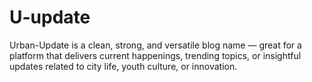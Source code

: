 # U-update
Urban-Update is a clean, strong, and versatile blog name — great for a platform that delivers current happenings, trending topics, or insightful updates related to city life, youth culture, or innovation.
